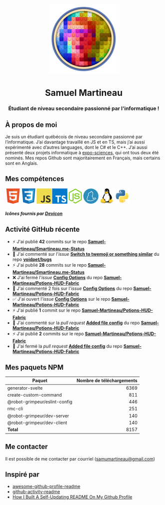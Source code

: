 <div align="middle">
  <img height="225" alt="avatar" src="https://raw.githubusercontent.com/Samuel-Martineau/Samuel-Martineau/master/avatar.png">
  <h1>Samuel Martineau</h1>
  <h3>Étudiant de niveau secondaire passionné par l'informatique !</h3>
</div>

## À propos de moi

Je suis un étudiant québécois de niveau secondaire passionné par l’informatique. J’ai davantage travaillé en JS et en TS, mais j’ai aussi expérimenté avec d’autres languages, dont le C# et le C++. J’ai aussi présenté deux projets informatique à [expo-sciences](https://technoscience.ca/programmes/expo-sciences/), qui ont tous deux été nominés. Mes repos Github sont majoritairement en Français, mais certains sont en Anglais.

## Mes compétences

<img alt="HTML5" src="https://raw.githubusercontent.com/devicons/devicon/master/icons/html5/html5-original.svg" width="50" title="HTML5" /><img alt="CSS3" src="https://raw.githubusercontent.com/devicons/devicon/master/icons/css3/css3-original.svg" width="50" title="CSS3" /><img alt="JavaScript" src="https://raw.githubusercontent.com/devicons/devicon/master/icons/javascript/javascript-original.svg" width="50" title="JavaScript" /><img alt="TypeScript" src="https://raw.githubusercontent.com/devicons/devicon/master/icons/typescript/typescript-original.svg" width="50" title="TypeScript" /><img alt="NodeJS" src="https://raw.githubusercontent.com/devicons/devicon/master/icons/nodejs/nodejs-original.svg" width="50" title="NodeJS" /><img alt="Yarn" src="https://raw.githubusercontent.com/devicons/devicon/master/icons/yarn/yarn-original.svg" width="50" title="Yarn" /><img alt="Linux" src="https://raw.githubusercontent.com/devicons/devicon/master/icons/linux/linux-original.svg" width="50" title="Linux" /><img alt="Python" src="https://raw.githubusercontent.com/devicons/devicon/master/icons/python/python-original.svg" width="50" title="Python" />

##### Icônes fournis par [Devicon](https://konpa.github.io/devicon/)

## Activité GitHub récente

- ⚡ J&#x27;ai publié **42** commits sur le repo [**Samuel-Martineau/Smartineau.me-Status**](https://github.com/Samuel-Martineau/Smartineau.me-Status)
- 💬 J&#x27;ai commenté sur l&#x27;_issue_ [**Switch to twemoji or something similar**](https://github.com/voidpet/bugs/issues/29) du repo [**voidpet/bugs**](https://github.com/voidpet/bugs)
- ⚡ J&#x27;ai publié **28** commits sur le repo [**Samuel-Martineau/Smartineau.me-Status**](https://github.com/Samuel-Martineau/Smartineau.me-Status)
- ❌ J&#x27;ai fermé l&#x27;_issue_ [**Config Options**](https://github.com/Samuel-Martineau/Potions-HUD-Fabric/issues/3) du repo [**Samuel-Martineau/Potions-HUD-Fabric**](https://github.com/Samuel-Martineau/Potions-HUD-Fabric)
- 💬 J&#x27;ai commenté 2 fois sur l&#x27;_issue_ [**Config Options**](https://github.com/Samuel-Martineau/Potions-HUD-Fabric/issues/3) du repo [**Samuel-Martineau/Potions-HUD-Fabric**](https://github.com/Samuel-Martineau/Potions-HUD-Fabric)
- ✅ J&#x27;ai ouvert l&#x27;_issue_ [**Config Options**](https://github.com/Samuel-Martineau/Potions-HUD-Fabric/issues/3) sur le repo [**Samuel-Martineau/Potions-HUD-Fabric**](https://github.com/Samuel-Martineau/Potions-HUD-Fabric)
- ⚡ J&#x27;ai publié **1** commit sur le repo [**Samuel-Martineau/Potions-HUD-Fabric**](https://github.com/Samuel-Martineau/Potions-HUD-Fabric)
- 💬 J&#x27;ai commenté sur la _pull request_ [**Added file config**](https://github.com/Samuel-Martineau/Potions-HUD-Fabric/issues/4) du repo [**Samuel-Martineau/Potions-HUD-Fabric**](https://github.com/Samuel-Martineau/Potions-HUD-Fabric)
- ⚡ J&#x27;ai publié **2** commits sur le repo [**Samuel-Martineau/Potions-HUD-Fabric**](https://github.com/Samuel-Martineau/Potions-HUD-Fabric)
- 🚫 J&#x27;ai fermé la _pull request_ [**Added file config**](https://github.com/Samuel-Martineau/Potions-HUD-Fabric/pull/4) du repo [**Samuel-Martineau/Potions-HUD-Fabric**](https://github.com/Samuel-Martineau/Potions-HUD-Fabric)

## Mes paquets NPM

| Paquet                        | Nombre de téléchargements |
| ----------------------------- | ------------------------: |
| generator-svelte              |                      6369 |
| create-custom-command         |                       811 |
| @robot-grimpeur/eslint-config |                       446 |
| rmc-cli                       |                       251 |
| @robot-grimpeur/dev-server    |                       140 |
| @robot-grimpeur/dev-client    |                       140 |
| **Total**                     |                      8157 |

## Me contacter

Il est possible de me contacter par courriel ([samumartineau@gmail.com](mailto:samumartineau@gmail.com))

## Inspiré par

- [awesome-github-profile-readme](https://github.com/abhisheknaiidu/awesome-github-profile-readme)
- [github-activity-readme](https://github.com/jamesgeorge007/github-activity-readme)
- [How I Built A Self-Updating README On My Github Profile](https://www.mokkapps.de/blog/how-i-built-a-self-updating-readme-on-my-git-hub-profile/)
